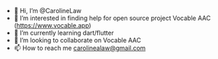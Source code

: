 - 👋 Hi, I’m @CarolineLaw
- 👀 I’m interested in finding help for open source project Vocable AAC (https://www.vocable.app)
- 🌱 I’m currently learning dart/flutter
- 💞️ I’m looking to collaborate on Vocable AAC
- 📫 How to reach me carolinealaw@gmail.com

<!---
CarolineLaw/CarolineLaw is a ✨ special ✨ repository because its `README.md` (this file) appears on your GitHub profile.
You can click the Preview link to take a look at your changes.
--->
